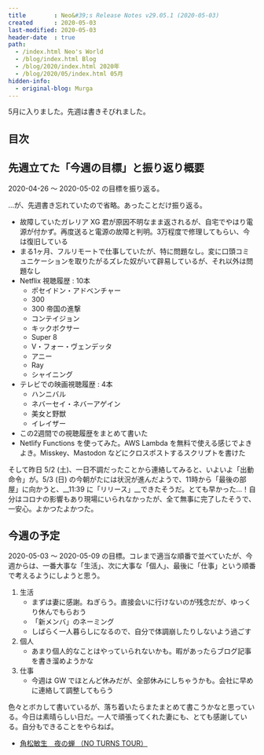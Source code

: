 ```yaml
---
title        : Neo&#39;s Release Notes v29.05.1 (2020-05-03)
created      : 2020-05-03
last-modified: 2020-05-03
header-date  : true
path:
  - /index.html Neo's World
  - /blog/index.html Blog
  - /blog/2020/index.html 2020年
  - /blog/2020/05/index.html 05月
hidden-info:
  - original-blog: Murga
---
```


5月に入りました。先週は書きそびれました。

## 目次

## 先週立てた「今週の目標」と振り返り概要

2020-04-26 ～ 2020-05-02 の目標を振り返る。

…が、先週書き忘れていたので省略。あったことだけ振り返る。

- 故障していたガレリア XG 君が原因不明なまま返されるが、自宅でやはり電源が付かず。再度送ると電源の故障と判明。3万程度で修理してもらい、今は復旧している
- まる1ヶ月、フルリモートで仕事していたが、特に問題なし。変に口頭コミュニケーションを取りたがるズレた奴がいて辟易しているが、それ以外は問題なし
- Netflix 視聴履歴 : 10本
  - ポセイドン・アドベンチャー
  - 300
  - 300 帝国の進撃
  - コンテイジョン
  - キックボクサー
  - Super 8
  - V・フォー・ヴェンデッタ
  - アニー
  - Ray
  - シャイニング
- テレビでの映画視聴履歴 : 4本
  - ハンニバル
  - ネバーセイ・ネバーアゲイン
  - 美女と野獣
  - イレイザー
- この2週間での視聴履歴をまとめて書いた
- Netlify Functions を使ってみた。AWS Lambda を無料で使える感じでよきよき。Misskey、Mastodon などにクロスポストするスクリプトを書けた

そして昨日 5/2 (土)、一日不調だったことから連絡してみると、いよいよ「出動命令」が。5/3 (日) の今朝がたには状況が進んだようで、11時から「最後の部屋」に向かうと、__11:39 に「リリース」__できたそうだ。とても早かった…！自分はコロナの影響もあり現場にいられなかったが、全て無事に完了したそうで、一安心。よかつたよかつた。

## 今週の予定

2020-05-03 ～ 2020-05-09 の目標。コレまで適当な順番で並べていたが、今週からは、一番大事な「生活」、次に大事な「個人」、最後に「仕事」という順番で考えるようにしようと思う。

1. 生活
    - まずは妻に感謝。ねぎらう。直接会いに行けないのが残念だが、ゆっくり休んでもらおう
    - 「新メンバ」のネーミング
    - しばらく一人暮らしになるので、自分で体調崩したりしないよう過ごす
2. 個人
    - あまり個人的なことはやっていられないかも。暇があったらブログ記事を書き溜めようかな
3. 仕事
    - 今週は GW でほとんど休みだが、全部休みにしちゃうかも。会社に早めに連絡して調整してもらう

色々とボカして書いているが、落ち着いたらまたまとめて書こうかなと思っている。今日は素晴らしい日だ。一人で頑張ってくれた妻にも、とても感謝している。自分もできることをやらねば。

- [角松敏生　夜の蝉 （NO TURNS TOUR）](https://youtube.com/watch?v=DTedkTBrsvU)
